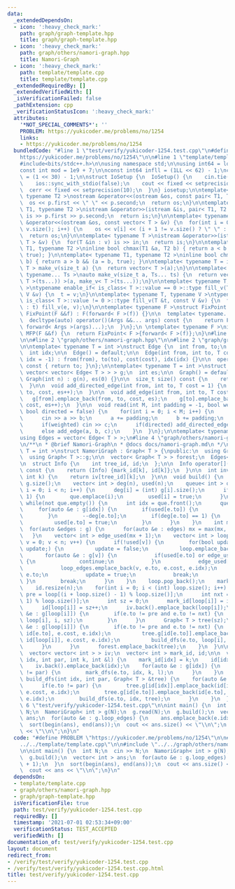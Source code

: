 ```yaml
---
data:
  _extendedDependsOn:
  - icon: ':heavy_check_mark:'
    path: graph/graph-template.hpp
    title: graph/graph-template.hpp
  - icon: ':heavy_check_mark:'
    path: graph/others/namori-graph.hpp
    title: Namori-Graph
  - icon: ':heavy_check_mark:'
    path: template/template.cpp
    title: template/template.cpp
  _extendedRequiredBy: []
  _extendedVerifiedWith: []
  _isVerificationFailed: false
  _pathExtension: cpp
  _verificationStatusIcon: ':heavy_check_mark:'
  attributes:
    '*NOT_SPECIAL_COMMENTS*': ''
    PROBLEM: https://yukicoder.me/problems/no/1254
    links:
    - https://yukicoder.me/problems/no/1254
  bundledCode: "#line 1 \"test/verify/yukicoder-1254.test.cpp\"\n#define PROBLEM \"\
    https://yukicoder.me/problems/no/1254\"\n\n#line 1 \"template/template.cpp\"\n\
    #include<bits/stdc++.h>\n\nusing namespace std;\n\nusing int64 = long long;\n\
    const int mod = 1e9 + 7;\n\nconst int64 infll = (1LL << 62) - 1;\nconst int inf\
    \ = (1 << 30) - 1;\n\nstruct IoSetup {\n  IoSetup() {\n    cin.tie(nullptr);\n\
    \    ios::sync_with_stdio(false);\n    cout << fixed << setprecision(10);\n  \
    \  cerr << fixed << setprecision(10);\n  }\n} iosetup;\n\ntemplate< typename T1,\
    \ typename T2 >\nostream &operator<<(ostream &os, const pair< T1, T2 >& p) {\n\
    \  os << p.first << \" \" << p.second;\n  return os;\n}\n\ntemplate< typename\
    \ T1, typename T2 >\nistream &operator>>(istream &is, pair< T1, T2 > &p) {\n \
    \ is >> p.first >> p.second;\n  return is;\n}\n\ntemplate< typename T >\nostream\
    \ &operator<<(ostream &os, const vector< T > &v) {\n  for(int i = 0; i < (int)\
    \ v.size(); i++) {\n    os << v[i] << (i + 1 != v.size() ? \" \" : \"\");\n  }\n\
    \  return os;\n}\n\ntemplate< typename T >\nistream &operator>>(istream &is, vector<\
    \ T > &v) {\n  for(T &in : v) is >> in;\n  return is;\n}\n\ntemplate< typename\
    \ T1, typename T2 >\ninline bool chmax(T1 &a, T2 b) { return a < b && (a = b,\
    \ true); }\n\ntemplate< typename T1, typename T2 >\ninline bool chmin(T1 &a, T2\
    \ b) { return a > b && (a = b, true); }\n\ntemplate< typename T = int64 >\nvector<\
    \ T > make_v(size_t a) {\n  return vector< T >(a);\n}\n\ntemplate< typename T,\
    \ typename... Ts >\nauto make_v(size_t a, Ts... ts) {\n  return vector< decltype(make_v<\
    \ T >(ts...)) >(a, make_v< T >(ts...));\n}\n\ntemplate< typename T, typename V\
    \ >\ntypename enable_if< is_class< T >::value == 0 >::type fill_v(T &t, const\
    \ V &v) {\n  t = v;\n}\n\ntemplate< typename T, typename V >\ntypename enable_if<\
    \ is_class< T >::value != 0 >::type fill_v(T &t, const V &v) {\n  for(auto &e\
    \ : t) fill_v(e, v);\n}\n\ntemplate< typename F >\nstruct FixPoint : F {\n  explicit\
    \ FixPoint(F &&f) : F(forward< F >(f)) {}\n\n  template< typename... Args >\n\
    \  decltype(auto) operator()(Args &&... args) const {\n    return F::operator()(*this,\
    \ forward< Args >(args)...);\n  }\n};\n \ntemplate< typename F >\ninline decltype(auto)\
    \ MFP(F &&f) {\n  return FixPoint< F >{forward< F >(f)};\n}\n#line 4 \"test/verify/yukicoder-1254.test.cpp\"\
    \n\n#line 2 \"graph/others/namori-graph.hpp\"\n\n#line 2 \"graph/graph-template.hpp\"\
    \n\ntemplate< typename T = int >\nstruct Edge {\n  int from, to;\n  T cost;\n\
    \  int idx;\n\n  Edge() = default;\n\n  Edge(int from, int to, T cost = 1, int\
    \ idx = -1) : from(from), to(to), cost(cost), idx(idx) {}\n\n  operator int()\
    \ const { return to; }\n};\n\ntemplate< typename T = int >\nstruct Graph {\n \
    \ vector< vector< Edge< T > > > g;\n  int es;\n\n  Graph() = default;\n\n  explicit\
    \ Graph(int n) : g(n), es(0) {}\n\n  size_t size() const {\n    return g.size();\n\
    \  }\n\n  void add_directed_edge(int from, int to, T cost = 1) {\n    g[from].emplace_back(from,\
    \ to, cost, es++);\n  }\n\n  void add_edge(int from, int to, T cost = 1) {\n \
    \   g[from].emplace_back(from, to, cost, es);\n    g[to].emplace_back(to, from,\
    \ cost, es++);\n  }\n\n  void read(int M, int padding = -1, bool weighted = false,\
    \ bool directed = false) {\n    for(int i = 0; i < M; i++) {\n      int a, b;\n\
    \      cin >> a >> b;\n      a += padding;\n      b += padding;\n      T c = T(1);\n\
    \      if(weighted) cin >> c;\n      if(directed) add_directed_edge(a, b, c);\n\
    \      else add_edge(a, b, c);\n    }\n  }\n};\n\ntemplate< typename T = int >\n\
    using Edges = vector< Edge< T > >;\n#line 4 \"graph/others/namori-graph.hpp\"\n\
    \n/**\n * @brief Namori-Graph\n * @docs docs/namori-graph.md\n */\ntemplate< typename\
    \ T = int >\nstruct NamoriGraph : Graph< T > {\npublic:\n  using Graph< T >::Graph;\n\
    \  using Graph< T >::g;\n\n  vector< Graph< T > > forest;\n  Edges< T > loop_edges;\n\
    \n  struct Info {\n    int tree_id, id;\n  };\n\n  Info operator[](const int &k)\
    \ const {\n    return (Info) {mark_id[k], id[k]};\n  }\n\n  int inv(int tree_id,\
    \ int k) {\n    return iv[tree_id][k];\n  }\n\n  void build() {\n    int n = (int)\
    \ g.size();\n    vector< int > deg(n), used(n);\n    queue< int > que;\n    for(int\
    \ i = 0; i < n; i++) {\n      deg[i] = (int) g[i].size();\n      if(deg[i] ==\
    \ 1) {\n        que.emplace(i);\n        used[i] = true;\n      }\n    }\n   \
    \ while(not que.empty()) {\n      int idx = que.front();\n      que.pop();\n \
    \     for(auto &e : g[idx]) {\n        if(used[e.to]) {\n          continue;\n\
    \        }\n        --deg[e.to];\n        if(deg[e.to] == 1) {\n          que.emplace(e.to);\n\
    \          used[e.to] = true;\n        }\n      }\n    }\n    int mx = 0;\n  \
    \  for(auto &edges : g) {\n      for(auto &e : edges) mx = max(mx, e.idx);\n \
    \   }\n    vector< int > edge_used(mx + 1);\n    vector< int > loop;\n    for(int\
    \ v = 0; v < n; v++) {\n      if(!used[v]) {\n        for(bool update = true;\
    \ update;) {\n          update = false;\n          loop.emplace_back(v);\n   \
    \       for(auto &e : g[v]) {\n            if(used[e.to] or edge_used[e.idx])\
    \ {\n              continue;\n            }\n            edge_used[e.idx] = true;\n\
    \            loop_edges.emplace_back(v, e.to, e.cost, e.idx);\n            v =\
    \ e.to;\n            update = true;\n            break;\n          }\n       \
    \ }\n        break;\n      }\n    }\n    loop.pop_back();\n    mark_id.resize(n);\n\
    \    id.resize(n);\n    for(int i = 0; i < (int) loop.size(); i++) {\n      int\
    \ pre = loop[(i + loop.size() - 1) % loop.size()];\n      int nxt = loop[(i +\
    \ 1) % loop.size()];\n      int sz = 0;\n      mark_id[loop[i]] = i;\n      iv.emplace_back();\n\
    \      id[loop[i]] = sz++;\n      iv.back().emplace_back(loop[i]);\n      for(auto\
    \ &e : g[loop[i]]) {\n        if(e.to != pre and e.to != nxt) {\n          mark_dfs(e.to,\
    \ loop[i], i, sz);\n        }\n      }\n      Graph< T > tree(sz);\n      for(auto\
    \ &e : g[loop[i]]) {\n        if(e.to != pre and e.to != nxt) {\n          tree.g[id[loop[i]]].emplace_back(id[loop[i]],\
    \ id[e.to], e.cost, e.idx);\n          tree.g[id[e.to]].emplace_back(id[e.to],\
    \ id[loop[i]], e.cost, e.idx);\n          build_dfs(e.to, loop[i], tree);\n  \
    \      }\n      }\n      forest.emplace_back(tree);\n    }\n  }\n\nprivate:\n\
    \  vector< vector< int > > iv;\n  vector< int > mark_id, id;\n\n  void mark_dfs(int\
    \ idx, int par, int k, int &l) {\n    mark_id[idx] = k;\n    id[idx] = l++;\n\
    \    iv.back().emplace_back(idx);\n    for(auto &e : g[idx]) {\n      if(e.to\
    \ != par) {\n        mark_dfs(e.to, idx, k, l);\n      }\n    }\n  }\n\n  void\
    \ build_dfs(int idx, int par, Graph< T > &tree) {\n    for(auto &e : g[idx]) {\n\
    \      if(e.to != par) {\n        tree.g[id[idx]].emplace_back(id[idx], id[e.to],\
    \ e.cost, e.idx);\n        tree.g[id[e.to]].emplace_back(id[e.to], id[idx], e.cost,\
    \ e.idx);\n        build_dfs(e.to, idx, tree);\n      }\n    }\n  }\n};\n#line\
    \ 6 \"test/verify/yukicoder-1254.test.cpp\"\n\nint main() {\n  int N;\n  cin >>\
    \ N;\n  NamoriGraph< int > g(N);\n  g.read(N);\n  g.build();\n  vector< int >\
    \ ans;\n  for(auto &e : g.loop_edges) {\n    ans.emplace_back(e.idx + 1);\n  }\n\
    \  sort(begin(ans), end(ans));\n  cout << ans.size() << \"\\n\";\n  cout << ans\
    \ << \"\\n\";\n}\n"
  code: "#define PROBLEM \"https://yukicoder.me/problems/no/1254\"\n\n#include \"\
    ../../template/template.cpp\"\n\n#include \"../../graph/others/namori-graph.hpp\"\
    \n\nint main() {\n  int N;\n  cin >> N;\n  NamoriGraph< int > g(N);\n  g.read(N);\n\
    \  g.build();\n  vector< int > ans;\n  for(auto &e : g.loop_edges) {\n    ans.emplace_back(e.idx\
    \ + 1);\n  }\n  sort(begin(ans), end(ans));\n  cout << ans.size() << \"\\n\";\n\
    \  cout << ans << \"\\n\";\n}\n"
  dependsOn:
  - template/template.cpp
  - graph/others/namori-graph.hpp
  - graph/graph-template.hpp
  isVerificationFile: true
  path: test/verify/yukicoder-1254.test.cpp
  requiredBy: []
  timestamp: '2021-07-01 02:53:34+09:00'
  verificationStatus: TEST_ACCEPTED
  verifiedWith: []
documentation_of: test/verify/yukicoder-1254.test.cpp
layout: document
redirect_from:
- /verify/test/verify/yukicoder-1254.test.cpp
- /verify/test/verify/yukicoder-1254.test.cpp.html
title: test/verify/yukicoder-1254.test.cpp
---
```


